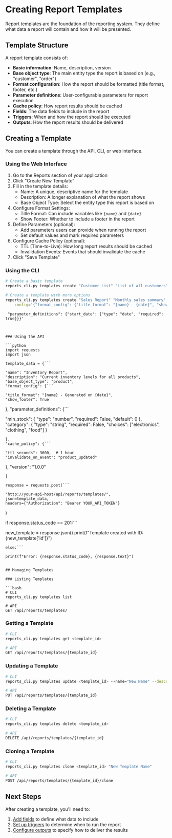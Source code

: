 # Creating Report Templates

Report templates are the foundation of the reporting system. They define what data a report will contain and how it will be presented.

## Template Structure

A report template consists of:

- **Basic information**: Name, description, version
- **Base object type**: The main entity type the report is based on (e.g., "customer", "order")
- **Format configuration**: How the report should be formatted (title format, footer, etc.)
- **Parameter definitions**: User-configurable parameters for report execution
- **Cache policy**: How report results should be cached
- **Fields**: The data fields to include in the report
- **Triggers**: When and how the report should be executed
- **Outputs**: How the report results should be delivered

## Creating a Template

You can create a template through the API, CLI, or web interface.

### Using the Web Interface

1. Go to the Reports section of your application
2. Click "Create New Template"
3. Fill in the template details:
   - Name: A unique, descriptive name for the template
   - Description: A longer explanation of what the report shows
   - Base Object Type: Select the entity type this report is based on
4. Configure Format Settings:
   - Title Format: Can include variables like `{name}` and `{date}`
   - Show Footer: Whether to include a footer in the report
5. Define Parameters (optional):
   - Add parameters users can provide when running the report
   - Set default values and mark required parameters
6. Configure Cache Policy (optional):
   - TTL (Time-to-Live): How long report results should be cached
   - Invalidation Events: Events that should invalidate the cache
7. Click "Save Template"

### Using the CLI

```bash
# Create a basic template
reports_cli.py templates create "Customer List" "List of all customers" customer

# Create a template with more options
reports_cli.py templates create "Sales Report" "Monthly sales summary" order \
  --config='{"format_config": {"title_format": "{name} - {date}", "show_footer": true}, ```
```

     "parameter_definitions": {"start_date": {"type": "date", "required": true}}}'
```
```
```

### Using the API

```python
import requests
import json

template_data = {```

"name": "Inventory Report",
"description": "Current inventory levels for all products",
"base_object_type": "product",
"format_config": {```

"title_format": "{name} - Generated on {date}",
"show_footer": True
```
},
"parameter_definitions": {```

"min_stock": {
    "type": "number",
    "required": False,
    "default": 0
},
"category": {
    "type": "string",
    "required": False,
    "choices": ["electronics", "clothing", "food"]
}
```
},
"cache_policy": {```

"ttl_seconds": 3600,  # 1 hour
"invalidate_on_event": "product_updated"
```
},
"version": "1.0.0"
```
}

response = requests.post(```

"http://your-api-host/api/reports/templates/",
json=template_data,
headers={"Authorization": "Bearer YOUR_API_TOKEN"}
```
)

if response.status_code == 201:```

new_template = response.json()
print(f"Template created with ID: {new_template['id']}")
```
else:```

print(f"Error: {response.status_code}, {response.text}")
```
```

## Managing Templates

### Listing Templates

```bash
# CLI
reports_cli.py templates list

# API
GET /api/reports/templates/
```

### Getting a Template

```bash
# CLI
reports_cli.py templates get <template_id>

# API
GET /api/reports/templates/{template_id}
```

### Updating a Template

```bash
# CLI
reports_cli.py templates update <template_id> --name="New Name" --description="Updated description"

# API
PUT /api/reports/templates/{template_id}
```

### Deleting a Template

```bash
# CLI
reports_cli.py templates delete <template_id>

# API
DELETE /api/reports/templates/{template_id}
```

### Cloning a Template

```bash
# CLI
reports_cli.py templates clone <template_id> "New Template Name"

# API
POST /api/reports/templates/{template_id}/clone
```

## Next Steps

After creating a template, you'll need to:

1. [Add fields](fields.md) to define what data to include
2. [Set up triggers](triggers.md) to determine when to run the report
3. [Configure outputs](outputs.md) to specify how to deliver the results